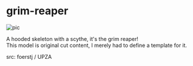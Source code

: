 # grim-reaper

![pic](pic.jpg)

A hooded skeleton with a scythe, it's the grim reaper!\
This model is original cut content, I merely had to define a template for it.

src: foerstj / UPZA
